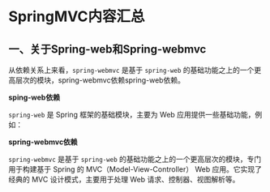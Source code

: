 # SpringMVC内容汇总

## 一、关于Spring-web和Spring-webmvc

从依赖关系上来看，`spring-webmvc` 是基于 `spring-web` 的基础功能之上的一个更高层次的模块，spring-webmvc依赖spring-web依赖。

**sping-web依赖**

`spring-web` 是 Spring 框架的基础模块，主要为 Web 应用提供一些基础功能，例如：





**spring-webmvc依赖**

`spring-webmvc` 是基于 `spring-web` 的基础功能之上的一个更高层次的模块，专门用于构建基于 Spring 的 MVC（Model-View-Controller） Web 应用。它实现了经典的 MVC 设计模式，主要用于处理 Web 请求、控制器、视图解析等。


